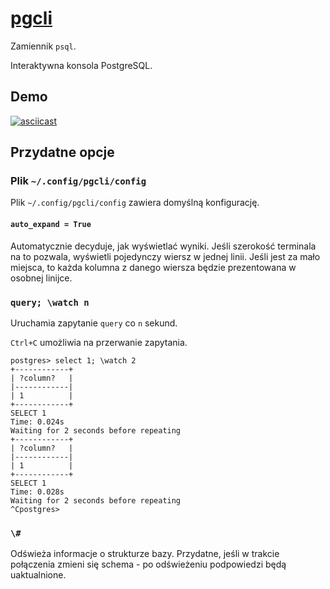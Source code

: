 # [pgcli](https://www.pgcli.com/)
Zamiennik `psql`.

Interaktywna konsola PostgreSQL.

## Demo
[![asciicast](https://asciinema.org/a/237719.svg)](https://asciinema.org/a/237719)

## Przydatne opcje

### Plik `~/.config/pgcli/config`
Plik `~/.config/pgcli/config` zawiera domyślną konfigurację.

#### `auto_expand = True`
Automatycznie decyduje, jak wyświetlać wyniki. Jeśli szerokość terminala na to pozwala, wyświetli pojedynczy wiersz w jednej linii. Jeśli jest za mało miejsca, to każda kolumna z danego wiersza będzie prezentowana w osobnej linijce.

### `query; \watch n`
Uruchamia zapytanie `query` co `n` sekund.

`Ctrl+C` umożliwia na przerwanie zapytania.
```
postgres> select 1; \watch 2
+------------+
| ?column?   |
|------------|
| 1          |
+------------+
SELECT 1
Time: 0.024s
Waiting for 2 seconds before repeating
+------------+
| ?column?   |
|------------|
| 1          |
+------------+
SELECT 1
Time: 0.028s
Waiting for 2 seconds before repeating
^Cpostgres>
```

### `\#`
Odświeża informacje o strukturze bazy. Przydatne, jeśli w trakcie połączenia zmieni się schema - po odświeżeniu podpowiedzi będą uaktualnione.